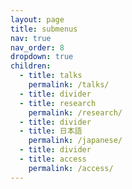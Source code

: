 ```yaml
---
layout: page
title: submenus
nav: true
nav_order: 8
dropdown: true
children:
  - title: talks
    permalink: /talks/
  - title: divider
  - title: research
    permalink: /research/
  - title: divider
  - title: 日本語
    permalink: /japanese/
  - title: divider
  - title: access
    permalink: /access/
---
```

